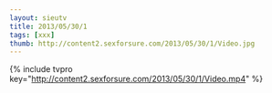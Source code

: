 ```yaml
--- 
layout: sieutv
title: 2013/05/30/1
tags: [xxx]
thumb: http://content2.sexforsure.com/2013/05/30/1/Video.jpg
---
```

{% include tvpro key="http://content2.sexforsure.com/2013/05/30/1/Video.mp4" %} 
